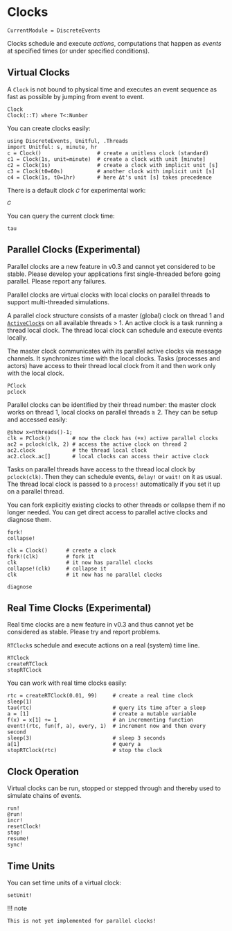 # Clocks

```@meta
CurrentModule = DiscreteEvents
```

Clocks schedule and execute *actions*, computations that happen as *events* at specified times (or under specified conditions).

## Virtual Clocks

A `Clock` is not bound to physical time and executes an event sequence as fast as possible by jumping from event to event.

```@docs
Clock
Clock(::T) where T<:Number
```

You can create clocks easily:

```@repl clocks
using DiscreteEvents, Unitful, .Threads
import Unitful: s, minute, hr
c = Clock()                  # create a unitless clock (standard)
c1 = Clock(1s, unit=minute)  # create a clock with unit [minute]
c2 = Clock(1s)               # create a clock with implicit unit [s]
c3 = Clock(t0=60s)           # another clock with implicit unit [s]
c4 = Clock(1s, t0=1hr)       # here Δt's unit [s] takes precedence
```

There is a default clock `𝐶` for experimental work:

```@docs
𝐶
```

You can query the current clock time:

```@docs
tau
```

## Parallel Clocks (Experimental)

Parallel clocks are a new feature in v0.3 and cannot yet considered to be stable. Please develop your applications first single-threaded before going parallel. Please report any failures.

Parallel clocks are virtual clocks with local clocks on parallel threads to support multi-threaded simulations.

A parallel clock structure consists of a master (global) clock on thread 1 and [`ActiveClock`](@ref)s on all available threads > 1. An active clock is a task running a thread local clock. The thread local clock can schedule and execute events locally.

The master clock communicates with its parallel active clocks via message channels. It synchronizes time with the local clocks. Tasks (processes and actors) have access to their thread local clock from it and then work only with the local clock.

```@docs
PClock
pclock
```

Parallel clocks can be identified by their thread number: the master clock works on thread 1, local clocks on parallel threads ≥ 2. They can be setup and accessed easily:

```@repl clocks
@show x=nthreads()-1;
clk = PClock()       # now the clock has (+x) active parallel clocks
ac2 = pclock(clk, 2) # access the active clock on thread 2
ac2.clock            # the thread local clock
ac2.clock.ac[]       # local clocks can access their active clock
```

Tasks on parallel threads have access to the thread local clock by `pclock(clk)`. Then they can schedule events, `delay!` or `wait!` on it as usual. The thread local clock is passed to a `process!` automatically if you set it up on a parallel thread.

You can fork explicitly existing clocks to other threads or collapse them if no longer needed. You can get direct access to parallel active clocks and diagnose them.

```@docs
fork!
collapse!
```

```@repl clocks
clk = Clock()      # create a clock
fork!(clk)         # fork it
clk                # it now has parallel clocks
collapse!(clk)     # collapse it
clk                # it now has no parallel clocks
```

```@docs
diagnose
```

## Real Time Clocks (Experimental)

Real time clocks are a new feature in v0.3 and thus cannot yet be considered as stable. Please try and report problems.

`RTClock`s schedule and execute actions on a real (system) time line.

```@docs
RTClock
createRTClock
stopRTClock
```

You can work with real time clocks easily:

```@repl clocks
rtc = createRTClock(0.01, 99)     # create a real time clock
sleep(1)
tau(rtc)                          # query its time after a sleep
a = [1]                           # create a mutable variable
f(x) = x[1] += 1                  # an incrementing function 
event!(rtc, fun(f, a), every, 1)  # increment now and then every second 
sleep(3)                          # sleep 3 seconds
a[1]                              # query a
stopRTClock(rtc)                  # stop the clock
```

## Clock Operation

Virtual clocks can be run, stopped or stepped through and thereby used to simulate chains of events.

```@docs
run!
@run!
incr!
resetClock!
stop!
resume!
sync!
```

## Time Units

You can set time units of a virtual clock:

```@docs
setUnit!
```

!!! note

    This is not yet implemented for parallel clocks!
